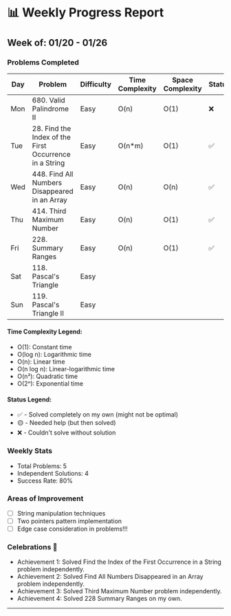 # 📊 Weekly Progress Report
## Week of: 01/20 - 01/26

### Problems Completed
| Day | Problem                                                | Difficulty | Time Complexity | Space Complexity | Status |
|-----|--------------------------------------------------------|------------|-----------------|------------------|--------|
| Mon | 680. Valid Palindrome II                               | Easy       | O(n)            | O(1)             | ❌      |
| Tue | 28. Find the Index of the First Occurrence in a String | Easy       | O(n*m)          | O(1)             | ✅      |
| Wed | 448. Find All Numbers Disappeared in an Array          | Easy       | O(n)            | O(n)             | ✅      |
| Thu | 414. Third Maximum Number                              | Easy       | O(n)            | O(1)             | ✅      |
| Fri | 228. Summary Ranges                                    | Easy       | O(n)            | O(1)             | ✅      |
| Sat | 118. Pascal's Triangle                                 | Easy       |                 |                  |        |
| Sun | 119. Pascal's Triangle II                              | Easy       |                 |                  |        |


#### Time Complexity Legend:
- O(1): Constant time
- O(log n): Logarithmic time
- O(n): Linear time
- O(n log n): Linear-logarithmic time
- O(n²): Quadratic time
- O(2ⁿ): Exponential time

#### Status Legend:
* ✅ - Solved completely on my own (might not be optimal)
* 🟡 - Needed help (but then solved)
* ❌ - Couldn't solve without solution

### Weekly Stats
- Total Problems: 5
- Independent Solutions: 4
- Success Rate: 80%

### Areas of Improvement
- [ ] String manipulation techniques
- [ ] Two pointers pattern implementation
- [ ] Edge case consideration in problems!!!

### Celebrations 🎉
- Achievement 1: Solved Find the Index of the First Occurrence in a String problem independently.
- Achievement 2: Solved Find All Numbers Disappeared in an Array problem independently.
- Achievement 3: Solved Third Maximum Number problem independently.
- Achievement 4: Solved 228 Summary Ranges on my own.

---